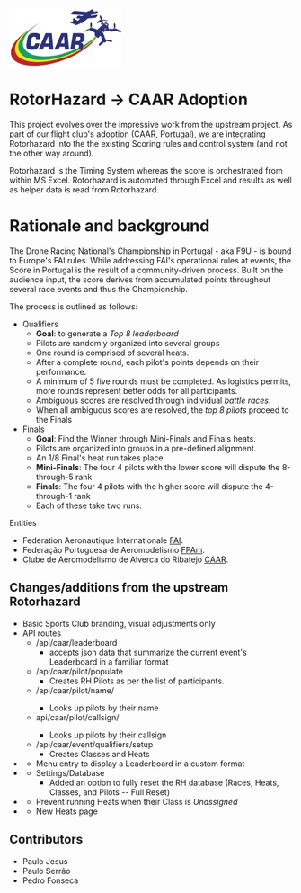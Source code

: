 ![CAAR Logo](/src/server/static/image/CAARLogo.jpg)

# RotorHazard -> CAAR Adoption
This project evolves over the impressive work from the upstream project. As part of our flight club's adoption (CAAR, Portugal), we are integrating Rotorhazard into the the existing Scoring rules and control system (and not the other way around).

Rotorhazard is the Timing System whereas the score is orchestrated from within MS Excel. Rotorhazard is automated through Excel and results as well as helper data is read from Rotorhazard.

# Rationale and background
The Drone Racing National's Championship in Portugal - aka F9U - is bound to Europe's FAI rules. While addressing FAI's operational rules at events, the Score in Portugal is the result of a community-driven process. Built on the audience input,  the score derives from accumulated points throughout several race events and thus the Championship.

The process is outlined as follows:
 * Qualifiers
    * **Goal**: to generate a *Top 8 leaderboard*
    * Pilots are randomly organized into several groups
    * One round is comprised of several heats.
    * After a complete round, each pilot's points depends on their performance.
    * A minimum of 5 five rounds must be completed. As logistics permits, more rounds represent better odds for all participants.
    * Ambiguous scores are resolved through individual *battle races*.
    * When all ambiguous scores are resolved, the *top 8 pilots* proceed to the Finals
 * Finals
    * **Goal**: Find the Winner through Mini-Finals and Finals heats.
    * Pilots are organized into groups in a pre-defined alignment.
    * An 1/8 Final's heat run takes place
    * **Mini-Finals**: The four 4 pilots with the lower score will dispute the 8-through-5 rank
    * **Finals**: The four 4 pilots with the higher score will dispute the 4-through-1 rank
    * Each of these take two runs.

Entities
 * Federation Aeronautique Internationale [FAI](https://www.fai.org/).
 * Federação Portuguesa de Aeromodelismo [FPAm](http://fpam.pt/home.asp).
 * Clube de Aeromodelismo de Alverca do Ribatejo [CAAR](https://caar-aeromodelismo.com/).


## Changes/additions from the upstream Rotorhazard


* Basic Sports Club branding, visual adjustments only
* API routes
    * /api/caar/leaderboard
        * accepts json data that summarize the current event's Leaderboard in a familiar format
    * /api/caar/pilot/populate
        * Creates RH Pilots as per the list of participants. 
    * /api/caar/pilot/name/<pPilotName>
        * Looks up pilots by their name
    * api/caar/pilot/callsign/<pPilotCallsign>
        * Looks up pilots by their callsign
    * /api/caar/event/qualifiers/setup
        * Creates Classes and Heats
* + Menu entry to display a Leaderboard in a custom format
* + Settings/Database
    * Added an option to fully reset the RH database (Races, Heats, Classes, and Pilots -- Full Reset)
* + Prevent running Heats when their Class is *Unassigned*
* + New Heats page


## Contributors
* Paulo Jesus
* Paulo Serrão
* Pedro Fonseca


